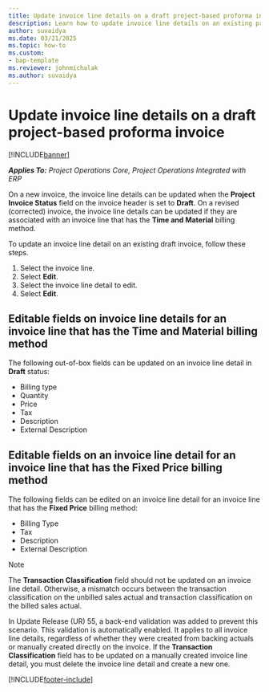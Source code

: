 ```yaml
---
title: Update invoice line details on a draft project-based proforma invoice
description: Learn how to update invoice line details on an existing proforma project-based invoice that is in Draft status.
author: suvaidya
ms.date: 03/21/2025
ms.topic: how-to
ms.custom: 
- bap-template
ms.reviewer: johnmichalak
ms.author: suvaidya
---
```


# Update invoice line details on a draft project-based proforma invoice

[!INCLUDE[banner](../includes/banner.md)]

_**Applies To:** Project Operations Core, Project Operations Integrated with ERP_

On a new invoice, the invoice line details can be updated when the **Project Invoice Status** field on the invoice header is set to **Draft**. On a revised (corrected) invoice, the invoice line details can be updated if they are associated with an invoice line that has the **Time and Material** billing method.

To update an invoice line detail on an existing draft invoice, follow these steps.

1. Select the invoice line.
1. Select **Edit**.
1. Select the invoice line detail to edit.
1. Select **Edit**.

## Editable fields on invoice line details for an invoice line that has the Time and Material billing method

The following out-of-box fields can be updated on an invoice line detail in **Draft** status:

- Billing type
- Quantity
- Price
- Tax
- Description
- External Description

## Editable fields on an invoice line detail for an invoice line that has the Fixed Price billing method

The following fields can be edited on an invoice line detail for an invoice line that has the **Fixed Price** billing method:

- Billing Type
- Tax
- Description
- External Description

> [!NOTE]
> The **Transaction Classification** field should not be updated on an invoice line detail. Otherwise, a mismatch occurs between the transaction classification on the unbilled sales actual and transaction classification on the billed sales actual.
>
> In Update Release (UR) 55, a back-end validation was added to prevent this scenario. This validation is automatically enabled. It applies to all invoice line details, regardless of whether they were created from backing actuals or manually created directly on the invoice. If the **Transaction Classification** field has to be updated on a manually created invoice line detail, you must delete the invoice line detail and create a new one.

[!INCLUDE[footer-include](../includes/footer-banner.md)]
